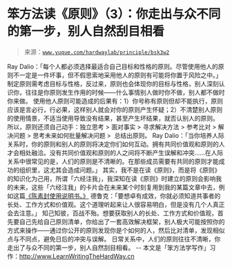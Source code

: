 # 笨方法读《原则》（3）：你走出与众不同的第一步，别人自然刮目相看

> 来源：[`www.yuque.com/hardwaylab/principle/bsk3w2`](https://www.yuque.com/hardwaylab/principle/bsk3w2)

<ne-p id="6f37255eff5ec409546d42465876fb4b_p_2" data-lake-id="6f37255eff5ec409546d42465876fb4b_p_2"><ne-text id="u44dfbac3" ne-bold="true">Ray Dalio：「每个人都必须选择最适合自己目标和性格的原则。尽管使用他人的原则不一定是一件坏事，但不假思索地采用他人的原则有可能将你置于风险之中。」</ne-text></ne-p> <ne-p id="8ef1279b3bb59a1db807e84c5c115a38_p_4" data-lake-id="8ef1279b3bb59a1db807e84c5c115a38_p_4"><ne-text id="u1b2cad0a">制定原则需考虑目标与性格，反过来，原则也会体现你的目标与性格，别人深刻认识你，往往是你原则发生作用的时候——什么事情别人做时你不做，别人都不做时你来做。</ne-text></ne-p> <ne-p id="a3315ea194ede6f71c2115a687220c1b_p_6" data-lake-id="a3315ea194ede6f71c2115a687220c1b_p_6"><ne-text id="u7c713a38">使用他人原则可能造成的后果有：1）你号称有原则但却不能执行，原则应该是言必行，行必果，这样别人就会对你的原则产生怀疑；2）不清楚别人原则的使用情景，不适当使用导致没有结果，甚至产生坏结果，就否认别人的原则。</ne-text></ne-p> <ne-p id="40c8f3a673f8410302e4e3ba6d9a6c12_p_8" data-lake-id="40c8f3a673f8410302e4e3ba6d9a6c12_p_8"><ne-text id="u1dba56ae">所以，原则还须自己动手：独立思考 > 面对事实 > 寻求解决方法 > 参考比对 > 解决问题 > 思考未来如何批量解决问题 >  总结出原则。</ne-text></ne-p> <ne-p id="477edd5a2d87ef882b75801bd2198a6f_p_10" data-lake-id="477edd5a2d87ef882b75801bd2198a6f_p_10"><ne-text id="ubae68420" ne-bold="true">Ray Dalio：「当你培养人际关系时，你的原则和别人的原则将决定你们如何互动。拥有共同价值观和原则的人才会相处融洽。没有共同价值观和原则的人之间将不断产生误解和冲突……在人际关系中很常见的是，人们的原则是不清晰的。在那些成员需要有共同的原则才能成功的组织里，这尤其会造成问题。」</ne-text></ne-p> <ne-p id="638723cce6af5cfa2b253583d92434fc_p_12" data-lake-id="638723cce6af5cfa2b253583d92434fc_p_12"><ne-text id="uf6391752">其实，我不是在读《原则》，而是将《原则》的知识化为己用，所谓「六经注我」，我深知在读《原则》时建立的原则会影响我的未来，这些「六经注我」的卡片会在未来某个时刻复用到我的某篇文章中去，例如这篇</ne-text>[<ne-text id="u3070e4d7">《陈素封使用说明书。》</ne-text>](https://github.com/cnfeat/GoodThingList/blob/master/HbCNFeat.md)</ne-p> <ne-p id="d5c87b6a8789ac9458d9a258c8c3abcb_p_14" data-lake-id="d5c87b6a8789ac9458d9a258c8c3abcb_p_14"><ne-text id="u88644c02">德鲁克：「要想卓有成效，你就必须知道共事者的长处、工作方式和价值观。这个道理听起来让人很容易明白，但是没有几个人真正会去注意。」</ne-text></ne-p> <ne-p id="c21348ccfbca1f32c07b7618a87cedf9_p_16" data-lake-id="c21348ccfbca1f32c07b7618a87cedf9_p_16"><ne-text id="ub307d744">知己知彼，百战不殆。想要获取别人的长处、工作方式和价值观，首先要自己先给自己原则清单，你给出了一套高效解决框架，别人极大可能按照你的方式来操作——通过你公开的原则发现你是个如何的人，然后比对清单，发现相似点与不同点，避免日后的冲突与误解。</ne-text></ne-p> <ne-p id="4deb5c3cf7d81761297ae10cc8a41af1_p_18" data-lake-id="4deb5c3cf7d81761297ae10cc8a41af1_p_18"><ne-text id="u6a8dacad">日常关系中，人们的原则往往不清晰，你走出了与众不同的第一步，别人自然刮目相看。</ne-text></ne-p> <ne-p id="62771902083c5db23a1c9e006b2b2a7c_p_20" data-lake-id="62771902083c5db23a1c9e006b2b2a7c_p_20"><ne-text id="u3a10017d">--</ne-text></ne-p> <ne-p id="9cc279e0bc9c3472a8e6444890ef4173_p_22" data-lake-id="9cc279e0bc9c3472a8e6444890ef4173_p_22"><ne-text id="uf6c06917">本文是「笨方法学写作」习作：</ne-text>[<ne-text id="ufec79114">http://www.LearnWritingTheHardWay.cn</ne-text>](http://www.LearnWritingTheHardWay.cn)</ne-p>